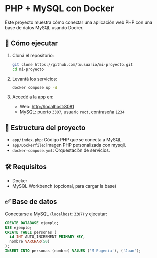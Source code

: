 # PHP + MySQL con Docker

Este proyecto muestra cómo conectar una aplicación web PHP con una base de datos MySQL usando Docker.

## 🚀 Cómo ejecutar

1. Cloná el repositorio:
   ```bash
   git clone https://github.com/tuusuario/mi-proyecto.git
   cd mi-proyecto
   ```

2. Levantá los servicios:
   ```bash
   docker compose up -d
   ```

3. Accedé a la app en:
   - Web: [http://localhost:8081](http://localhost:8081)
   - MySQL: puerto `3307`, usuario `root`, contraseña `1234`

## 📁 Estructura del proyecto

- `app/index.php`: Código PHP que se conecta a MySQL.
- `app/Dockerfile`: Imagen PHP personalizada con mysqli.
- `docker-compose.yml`: Orquestación de servicios.

## 🛠️ Requisitos

- Docker
- MySQL Workbench (opcional, para cargar la base)

## ✅ Base de datos

Conectarse a MySQL (`localhost:3307`) y ejecutar:

```sql
CREATE DATABASE ejemplo;
USE ejemplo;
CREATE TABLE personas (
  id INT AUTO_INCREMENT PRIMARY KEY,
  nombre VARCHAR(50)
);
INSERT INTO personas (nombre) VALUES ('M Eugenia'), ('Juan');
```
